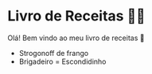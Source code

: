 # Livro de Receitas :man_cook:

Olá! Bem vindo ao meu livro de receitas :wave:

- Strogonoff de frango
- Brigadeiro
  = Escondidinho
